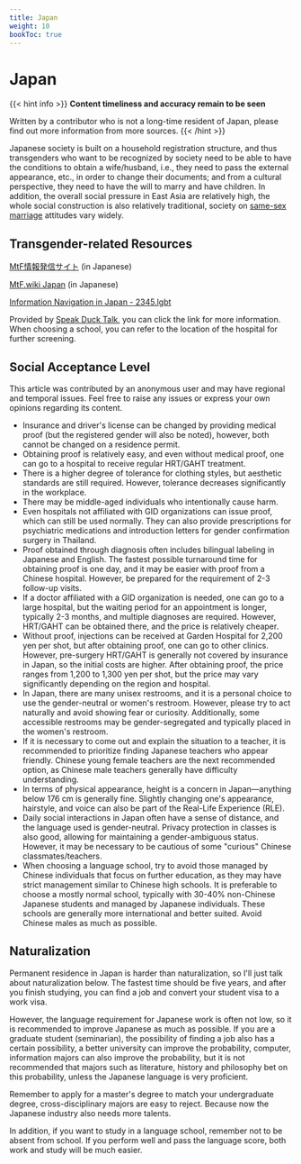 ```yaml
---
title: Japan
weight: 10
bookToc: true
---
```


# Japan

{{< hint info >}}
**Content timeliness and accuracy remain to be seen**

Written by a contributor who is not a long-time resident of Japan, please find out more information from more sources.
{{< /hint >}}

Japanese society is built on a household registration structure, and thus transgenders who want to be recognized by society need to be able to have the conditions to obtain a wife/husband, i.e., they need to pass the external appearance, etc., in order to change their documents; and from a cultural perspective, they need to have the will to marry and have children. In addition, the overall social pressure in East Asia are relatively high, the whole social construction is also relatively traditional, society on [same-sex marriage](https://en.wikipedia.org/wiki/Recognition_of_same-sex_unions_in_Japan) attitudes vary widely.

## Transgender-related Resources

[MtF情報発信サイト](https://joseika.com/) (in Japanese)

[MtF.wiki Japan](https://mtf.wiki/ja/docs/) (in Japanese)

[Information Navigation in Japan - 2345.lgbt](https://2345.lgbt/ja/)

Provided by [Speak Duck Talk](https://t.me/drukbugchannel/80), you can click the link for more information. When choosing a school, you can refer to the location of the hospital for further screening.

## Social Acceptance Level

This article was contributed by an anonymous user and may have regional and temporal issues. Feel free to raise any issues or express your own opinions regarding its content.

- Insurance and driver's license can be changed by providing medical proof (but the registered gender will also be noted), however, both cannot be changed on a residence permit.
- Obtaining proof is relatively easy, and even without medical proof, one can go to a hospital to receive regular HRT/GAHT treatment.
- There is a higher degree of tolerance for clothing styles, but aesthetic standards are still required. However, tolerance decreases significantly in the workplace.
- There may be middle-aged individuals who intentionally cause harm.
- Even hospitals not affiliated with GID organizations can issue proof, which can still be used normally. They can also provide prescriptions for psychiatric medications and introduction letters for gender confirmation surgery in Thailand.
- Proof obtained through diagnosis often includes bilingual labeling in Japanese and English. The fastest possible turnaround time for obtaining proof is one day, and it may be easier with proof from a Chinese hospital. However, be prepared for the requirement of 2-3 follow-up visits.
- If a doctor affiliated with a GID organization is needed, one can go to a large hospital, but the waiting period for an appointment is longer, typically 2-3 months, and multiple diagnoses are required. However, HRT/GAHT can be obtained there, and the price is relatively cheaper.
- Without proof, injections can be received at Garden Hospital for 2,200 yen per shot, but after obtaining proof, one can go to other clinics. However, pre-surgery HRT/GAHT is generally not covered by insurance in Japan, so the initial costs are higher. After obtaining proof, the price ranges from 1,200 to 1,300 yen per shot, but the price may vary significantly depending on the region and hospital.
- In Japan, there are many unisex restrooms, and it is a personal choice to use the gender-neutral or women's restroom. However, please try to act naturally and avoid showing fear or curiosity. Additionally, some accessible restrooms may be gender-segregated and typically placed in the women's restroom.
- If it is necessary to come out and explain the situation to a teacher, it is recommended to prioritize finding Japanese teachers who appear friendly. Chinese young female teachers are the next recommended option, as Chinese male teachers generally have difficulty understanding.
- In terms of physical appearance, height is a concern in Japan—anything below 176 cm is generally fine. Slightly changing one's appearance, hairstyle, and voice can also be part of the Real-Life Experience (RLE).
- Daily social interactions in Japan often have a sense of distance, and the language used is gender-neutral. Privacy protection in classes is also good, allowing for maintaining a gender-ambiguous status. However, it may be necessary to be cautious of some "curious" Chinese classmates/teachers.
- When choosing a language school, try to avoid those managed by Chinese individuals that focus on further education, as they may have strict management similar to Chinese high schools. It is preferable to choose a mostly normal school, typically with 30-40% non-Chinese Japanese students and managed by Japanese individuals. These schools are generally more international and better suited. Avoid Chinese males as much as possible.

## Naturalization

Permanent residence in Japan is harder than naturalization, so I'll just talk about naturalization below. The fastest time should be five years, and after you finish studying, you can find a job and convert your student visa to a work visa.

However, the language requirement for Japanese work is often not low, so it is recommended to improve Japanese as much as possible. If you are a graduate student (seminarian), the possibility of finding a job also has a certain possibility, a better university can improve the probability, computer, information majors can also improve the probability, but it is not recommended that majors such as literature, history and philosophy bet on this probability, unless the Japanese language is very proficient.

Remember to apply for a master's degree to match your undergraduate degree, cross-disciplinary majors are easy to reject. Because now the Japanese industry also needs more talents.

In addition, if you want to study in a language school, remember not to be absent from school. If you perform well and pass the language score, both work and study will be much easier.
